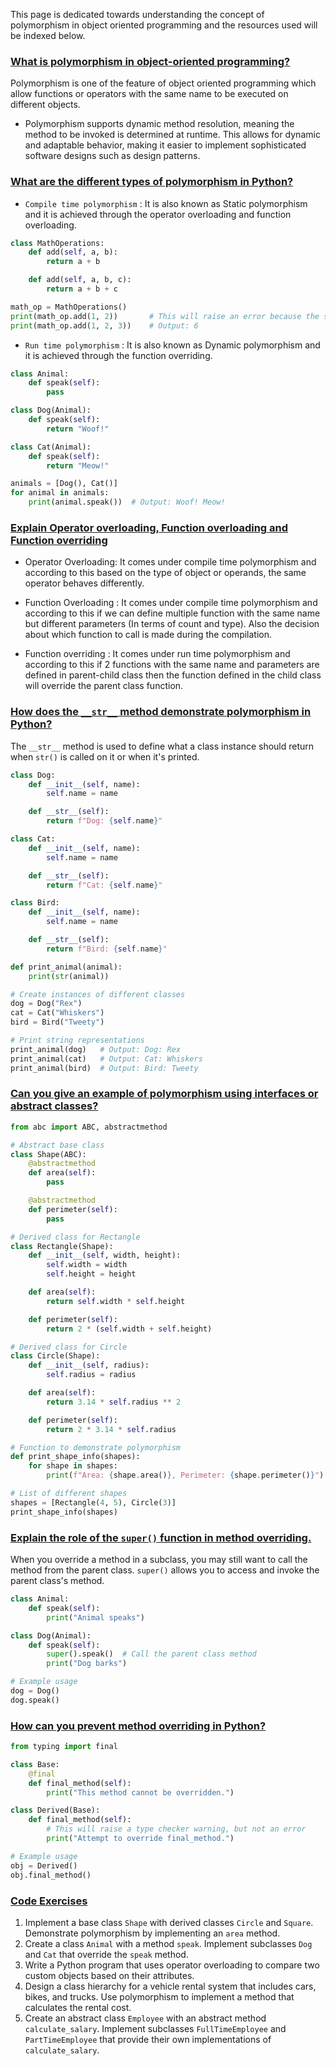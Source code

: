 This page is dedicated towards understanding the concept of polymorphism in object oriented programming and the resources used will be indexed below.


### [What is polymorphism in object-oriented programming?](#)

Polymorphism is one of the feature of object oriented programming which allow functions or operators with the same name to be executed on different objects.

- Polymorphism supports dynamic method resolution, meaning the method to be invoked is determined at runtime. This allows for dynamic and adaptable behavior, making it easier to implement sophisticated software designs such as design patterns.

### [What are the different types of polymorphism in Python?](#)

- `Compile time polymorphism` : It is also known as Static polymorphism and it is achieved through the operator overloading and function overloading.

```python
class MathOperations:
    def add(self, a, b):
        return a + b

    def add(self, a, b, c):
        return a + b + c

math_op = MathOperations()
print(math_op.add(1, 2))       # This will raise an error because the second method overrides the first
print(math_op.add(1, 2, 3))    # Output: 6

```

- `Run time polymorphism` : It is also known as Dynamic polymorphism and it is achieved through the function overriding.

```python
class Animal:
    def speak(self):
        pass

class Dog(Animal):
    def speak(self):
        return "Woof!"

class Cat(Animal):
    def speak(self):
        return "Meow!"

animals = [Dog(), Cat()]
for animal in animals:
    print(animal.speak())  # Output: Woof! Meow!

```

### [Explain Operator overloading, Function overloading and Function overriding](#)

- Operator Overloading: It comes under compile time polymorphism and according to this based on the type of object or operands, the same operator behaves differently.

- Function Overloading : It comes under compile time polymorphism and according to this if we can define multiple function with the same name but different parameters (In terms of count and type). Also the decision about which function to call is made during the compilation.

- Function overriding : It comes under run time polymorphism and according to this if 2 functions with the same name and parameters are defined in parent-child class then the function defined in the child class will override the parent class function.

### [How does the `__str__` method demonstrate polymorphism in Python?](#)

The `__str__` method is used to define what a class instance should return when `str()` is called on it or when it's printed.

```python
class Dog:
    def __init__(self, name):
        self.name = name

    def __str__(self):
        return f"Dog: {self.name}"

class Cat:
    def __init__(self, name):
        self.name = name

    def __str__(self):
        return f"Cat: {self.name}"

class Bird:
    def __init__(self, name):
        self.name = name

    def __str__(self):
        return f"Bird: {self.name}"

def print_animal(animal):
    print(str(animal))

# Create instances of different classes
dog = Dog("Rex")
cat = Cat("Whiskers")
bird = Bird("Tweety")

# Print string representations
print_animal(dog)   # Output: Dog: Rex
print_animal(cat)   # Output: Cat: Whiskers
print_animal(bird)  # Output: Bird: Tweety

```

### [Can you give an example of polymorphism using interfaces or abstract classes?](#)

```python
from abc import ABC, abstractmethod

# Abstract base class
class Shape(ABC):
    @abstractmethod
    def area(self):
        pass

    @abstractmethod
    def perimeter(self):
        pass

# Derived class for Rectangle
class Rectangle(Shape):
    def __init__(self, width, height):
        self.width = width
        self.height = height

    def area(self):
        return self.width * self.height

    def perimeter(self):
        return 2 * (self.width + self.height)

# Derived class for Circle
class Circle(Shape):
    def __init__(self, radius):
        self.radius = radius

    def area(self):
        return 3.14 * self.radius ** 2

    def perimeter(self):
        return 2 * 3.14 * self.radius

# Function to demonstrate polymorphism
def print_shape_info(shapes):
    for shape in shapes:
        print(f"Area: {shape.area()}, Perimeter: {shape.perimeter()}")

# List of different shapes
shapes = [Rectangle(4, 5), Circle(3)]
print_shape_info(shapes)

```

### [Explain the role of the `super()` function in method overriding.](#)

When you override a method in a subclass, you may still want to call the method from the parent class. `super()` allows you to access and invoke the parent class's method.

```python
class Animal:
    def speak(self):
        print("Animal speaks")

class Dog(Animal):
    def speak(self):
        super().speak()  # Call the parent class method
        print("Dog barks")

# Example usage
dog = Dog()
dog.speak()

```
### [How can you prevent method overriding in Python?](#)

```python
from typing import final

class Base:
    @final
    def final_method(self):
        print("This method cannot be overridden.")

class Derived(Base):
    def final_method(self):
        # This will raise a type checker warning, but not an error
        print("Attempt to override final_method.")

# Example usage
obj = Derived()
obj.final_method()

```

### [Code Exercises](#)

1. Implement a base class `Shape` with derived classes `Circle` and `Square`. Demonstrate polymorphism by implementing an `area` method.
2. Create a class `Animal` with a method `speak`. Implement subclasses `Dog` and `Cat` that override the `speak` method.
3. Write a Python program that uses operator overloading to compare two custom objects based on their attributes.
4. Design a class hierarchy for a vehicle rental system that includes cars, bikes, and trucks. Use polymorphism to implement a method that calculates the rental cost.
5. Create an abstract class `Employee` with an abstract method `calculate_salary`. Implement subclasses `FullTimeEmployee` and `PartTimeEmployee` that provide their own implementations of `calculate_salary`.
